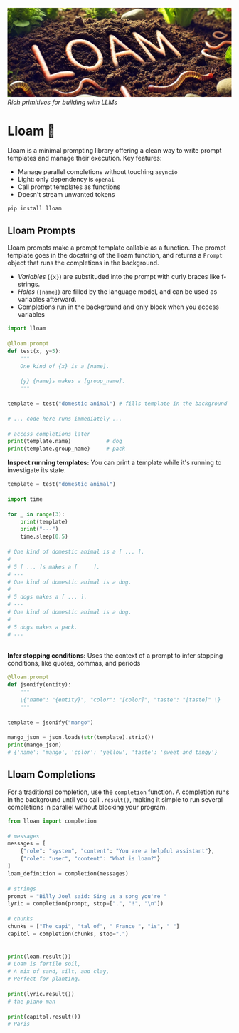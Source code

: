 ![](assets/lloam.png)
*Rich primitives for building with LLMs*
# Lloam 🌱
Lloam is a minimal prompting library offering a clean way to write prompt templates and manage their execution. Key features:
- Manage parallel completions without touching `asyncio`
- Light: only dependency is `openai`
- Call prompt templates as functions
- Doesn't stream unwanted tokens

```
pip install lloam
```

## Lloam Prompts
Lloam prompts make a prompt template callable as a function. The prompt template goes in the docstring of the lloam function, and returns a `Prompt` object that runs the completions in the background.
- *Variables* (`{x}`) are substituded into the prompt with curly braces like f-strings.
- *Holes* (`[name]`) are filled by the language model, and can be used as variables afterward.
- Completions run in the background and only block when you access variables


```python
import lloam

@lloam.prompt
def test(x, y=5):
    """
    One kind of {x} is a [name].

    {y} {name}s makes a [group_name].
    """

template = test("domestic animal") # fills template in the background

# ... code here runs immediately ...

# access completions later
print(template.name)           # dog
print(template.group_name)     # pack
```

**Inspect running templates:**
You can print a template while it's running to investigate its state.
```python
template = test("domestic animal")

import time

for _ in range(3):
    print(template)
    print("---")
    time.sleep(0.5)

# One kind of domestic animal is a [ ... ].
#
# 5 [ ... ]s makes a [     ].
# ---
# One kind of domestic animal is a dog.
#
# 5 dogs makes a [ ... ].
# ---
# One kind of domestic animal is a dog.
#
# 5 dogs makes a pack.
# ---



```
**Infer stopping conditions:** Uses the context of a prompt to infer stopping conditions, like quotes, commas, and periods

```python
@lloam.prompt
def jsonify(entity):
    """
    \{"name": "{entity}", "color": "[color]", "taste": "[taste]" \}
    """

template = jsonify("mango")

mango_json = json.loads(str(template).strip())
print(mango_json)
# {'name': 'mango', 'color': 'yellow', 'taste': 'sweet and tangy'}
```

## Lloam Completions
For a traditional completion, use the `completion` function. A completion runs in the background until you call `.result()`, making it simple to run several completions in parallel without blocking your program.

```python
from lloam import completion

# messages
messages = [
    {"role": "system", "content": "You are a helpful assistant"},
    {"role": "user", "content": "What is loam?"}
]
loam_definition = completion(messages)

# strings
prompt = "Billy Joel said: Sing us a song you're "
lyric = completion(prompt, stop=[".", "!", "\n"])

# chunks
chunks = ["The capi", "tal of", " France ", "is", " "]
capitol = completion(chunks, stop=".")


print(loam.result())
# Loam is fertile soil,
# A mix of sand, silt, and clay,
# Perfect for planting.

print(lyric.result())
# the piano man 

print(capitol.result())
# Paris

```

